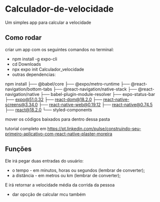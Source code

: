 # Calculador-de-velocidade

Um simples app para calcular a velocidade

## Como rodar
criar um app com os seguintes comandos no terminal:
- npm install -g expo-cli
- cd Downloads
- npx expo init Calculador_velocidade
- outras dependencias:

npm install
├── @babel/core
├── @expo/metro-runtime
├── @react-navigation/bottom-tabs
├── @react-navigation/native-stack
├── @react-navigation/native
├── babel-plugin-module-resolver
├── expo-status-bar
├── expo@51.0.32
├── react-dom@18.2.0
├── react-native-screens@3.34.0
├── react-native-web@0.19.12
├── react-native@0.74.5
├── react@18.2.0
└── styled-components

mover os códigos baixados para dentro dessa pasta

tutorial completo em https://pt.linkedin.com/pulse/construindo-seu-primeiro-aplicativo-com-react-native-plaster-moreira

## Funções

Ele irá pegar duas entradas do usuário: 
- o tempo - em minutos, horas ou segundos (lembrar de converter);
- a distância - em metros ou km (lembrar de converter);

E irá retornar a velocidade média da corrida da pessoa

- dar opcção de calcular mcu também
